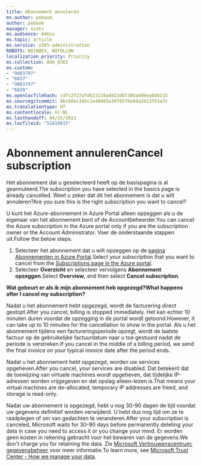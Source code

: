 ```yaml
---
title: Abonnement annuleren
ms.author: pebaum
author: pebaum
manager: scotv
ms.audience: Admin
ms.topic: article
ms.service: o365-administration
ROBOTS: NOINDEX, NOFOLLOW
localization_priority: Priority
ms.collection: Adm_O365
ms.custom:
- "9003797"
- "6837"
- "9003797"
- "6839"
ms.openlocfilehash: c4fc2f27afd623218ad413d8738ba9d9ea8d6115
ms.sourcegitcommit: 8bc60ec34bc1e40685e3976576e04a2623f63a7c
ms.translationtype: HT
ms.contentlocale: nl-NL
ms.lasthandoff: 04/15/2021
ms.locfileid: "51819615"
---
```

# <a name="cancel-subscription"></a><span data-ttu-id="61cb2-102">Abonnement annuleren</span><span class="sxs-lookup"><span data-stu-id="61cb2-102">Cancel subscription</span></span>

<span data-ttu-id="61cb2-103">Het abonnement dat u geselecteerd heeft op de basispagina is al geannuleerd.</span><span class="sxs-lookup"><span data-stu-id="61cb2-103">The subscription you have selected in the basics page is already cancelled.</span></span> <span data-ttu-id="61cb2-104">Weet u zeker dat dit het abonnement is dat u wilt annuleren?</span><span class="sxs-lookup"><span data-stu-id="61cb2-104">Are you sure this is the right subscription you want to cancel?</span></span>

<span data-ttu-id="61cb2-105">U kunt het Azure-abonnement in Azure Portal alleen opzeggen als u de eigenaar van het abonnement bent of de Accountbeheerder.</span><span class="sxs-lookup"><span data-stu-id="61cb2-105">You can cancel the Azure subscription in the Azure portal only if you are the subscription owner or the Account Administrator.</span></span> <span data-ttu-id="61cb2-106">Voer de onderstaande stappen uit.</span><span class="sxs-lookup"><span data-stu-id="61cb2-106">Follow the below steps.</span></span>

1. <span data-ttu-id="61cb2-107">Selecteer het abonnement dat u wilt opzeggen op de [pagina Abonnementen in Azure Portal](https://ms.portal.azure.com/#blade/Microsoft_Azure_Billing/SubscriptionsBlade).</span><span class="sxs-lookup"><span data-stu-id="61cb2-107">Select your subscription that you want to cancel from the [Subscriptions page in the Azure portal](https://ms.portal.azure.com/#blade/Microsoft_Azure_Billing/SubscriptionsBlade).</span></span>
2. <span data-ttu-id="61cb2-108">Selecteer **Overzicht** en selecteer vervolgens **Abonnement opzeggen**.</span><span class="sxs-lookup"><span data-stu-id="61cb2-108">Select **Overview**, and then select **Cancel subscription**.</span></span>

<span data-ttu-id="61cb2-109">**Wat gebeurt er als ik mijn abonnement heb opgezegd?**</span><span class="sxs-lookup"><span data-stu-id="61cb2-109">**What happens after I cancel my subscription?**</span></span>

<span data-ttu-id="61cb2-110">Nadat u het abonnement hebt opgezegd, wordt de facturering direct gestopt.</span><span class="sxs-lookup"><span data-stu-id="61cb2-110">After you cancel, billing is stopped immediately.</span></span> <span data-ttu-id="61cb2-111">Het kan echter 10 minuten duren voordat de opzegging in de portal wordt getoond.</span><span class="sxs-lookup"><span data-stu-id="61cb2-111">However, it can take up to 10 minutes for the cancellation to show in the portal.</span></span> <span data-ttu-id="61cb2-112">Als u het abonnement tijdens een factureringsperiode opzegt, wordt de laatste factuur op de gebruikelijke factuurdatum naar u toe gestuurd nadat de periode is verstreken.</span><span class="sxs-lookup"><span data-stu-id="61cb2-112">If you cancel in the middle of a billing period, we send the final invoice on your typical invoice date after the period ends.</span></span>

<span data-ttu-id="61cb2-113">Nadat u het abonnement hebt opgezegd, worden uw services opgeheven.</span><span class="sxs-lookup"><span data-stu-id="61cb2-113">After you cancel, your services are disabled.</span></span> <span data-ttu-id="61cb2-114">Dat betekent dat de toewijzing van virtuele machines wordt opgeheven, dat tijdelijke IP-adressen worden vrijgegeven en dat opslag alleen-lezen is.</span><span class="sxs-lookup"><span data-stu-id="61cb2-114">That means your virtual machines are de-allocated, temporary IP addresses are freed, and storage is read-only.</span></span>

<span data-ttu-id="61cb2-115">Nadat uw abonnement is opgezegd, hebt u nog 30-90 dagen de tijd voordat uw gegevens definitief worden verwijderd. U hebt dus nog tijd om ze te raadplegen of om van gedachten te veranderen.</span><span class="sxs-lookup"><span data-stu-id="61cb2-115">After your subscription is canceled, Microsoft waits for 30-90 days before permanently deleting your data in case you need to access it or you change your mind.</span></span> <span data-ttu-id="61cb2-116">Er worden geen kosten in rekening gebracht voor het bewaren van de gegevens.</span><span class="sxs-lookup"><span data-stu-id="61cb2-116">We don't charge you for retaining the data.</span></span> <span data-ttu-id="61cb2-117">Zie [Microsoft Vertrouwenscentrum: gegevensbeheer](https://www.microsoft.com/trust-center/privacy/data-management#leave) voor meer informatie.</span><span class="sxs-lookup"><span data-stu-id="61cb2-117">To learn more, see [Microsoft Trust Center - How we manage your data](https://www.microsoft.com/trust-center/privacy/data-management#leave).</span></span>

